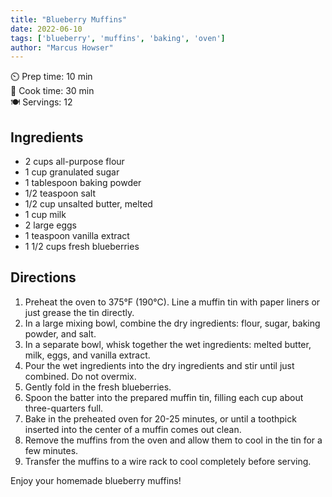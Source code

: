 ```yaml
---
title: "Blueberry Muffins"
date: 2022-06-10
tags: ['blueberry', 'muffins', 'baking', 'oven']
author: "Marcus Howser"
---
```


⏲️ Prep time: 10 min  
🍳 Cook time: 30 min  
🍽️ Servings: 12

## Ingredients

- 2 cups all-purpose flour
- 1 cup granulated sugar
- 1 tablespoon baking powder
- 1/2 teaspoon salt
- 1/2 cup unsalted butter, melted
- 1 cup milk
- 2 large eggs
- 1 teaspoon vanilla extract
- 1 1/2 cups fresh blueberries

## Directions

1. Preheat the oven to 375°F (190°C). Line a muffin tin with paper liners or just grease the tin directly.
2. In a large mixing bowl, combine the dry ingredients: flour, sugar, baking powder, and salt.
3. In a separate bowl, whisk together the wet ingredients: melted butter, milk, eggs, and vanilla extract.
4. Pour the wet ingredients into the dry ingredients and stir until just combined. Do not overmix.
5. Gently fold in the fresh blueberries.
6. Spoon the batter into the prepared muffin tin, filling each cup about three-quarters full.
7. Bake in the preheated oven for 20-25 minutes, or until a toothpick inserted into the center of a muffin comes out clean.
8. Remove the muffins from the oven and allow them to cool in the tin for a few minutes.
9. Transfer the muffins to a wire rack to cool completely before serving.

Enjoy your homemade blueberry muffins!
